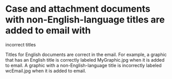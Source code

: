 # Case and attachment documents with non-English-language titles are added to email with
incorrect titles

Titles for English documents are correct in the email. For example, a graphic that has an English
title is correctly labeled MyGraphic.jpg when it is added to email. A graphic
with a non-English-language title is incorrectly labeled wcEmail.jpg when it is
added to email.